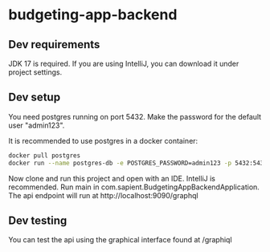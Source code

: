 # budgeting-app-backend

## Dev requirements
JDK 17 is required. If you are using IntelliJ, you can download it under project settings.

## Dev setup
You need postgres running on port 5432.
Make the password for the default user "admin123".

It is recommended to use postgres in a docker container:

```sh
docker pull postgres
docker run --name postgres-db -e POSTGRES_PASSWORD=admin123 -p 5432:5432 -d postgres
```

Now clone and run this project and open with an IDE. IntelliJ is recommended.
Run main in com.sapient.BudgetingAppBackendApplication. The api endpoint will run at http://localhost:9090/graphql

## Dev testing
You can test the api using the graphical interface found at /graphiql
